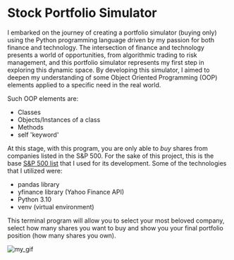 # Stock Portfolio Simulator

I embarked on the journey of creating a portfolio simulator (buying only) using the Python programming language driven by my passion for both finance and technology. The intersection of finance and technology presents a world of opportunities, from algorithmic trading to risk management, and this portfolio simulator represents my first step in exploring this dynamic space. By developing this simulator, I aimed to deepen my understanding of some Object Oriented Programming (OOP) elements applied to a specific need in the real world.

Such OOP elements are:

- Classes
- Objects/Instances of a class
- Methods
- self 'keyword'

At this stage, with this program, you are only able to _buy_ shares from companies listed in the S&P 500. For the sake of this project, this is the base [S&P 500 list](https://en.wikipedia.org/wiki/List_of_S%26P_500_companies) that I used for its development. Some of the technologies that I utilized were:

- pandas library
- yfinance library (Yahoo Finance API)
- Python 3.10
- venv (virtual environment)

This terminal program will allow you to select your most beloved company, select how many shares you want to buy and show you your final portfolio position (how many shares you own).

![my_gif](Untitled.gif)
